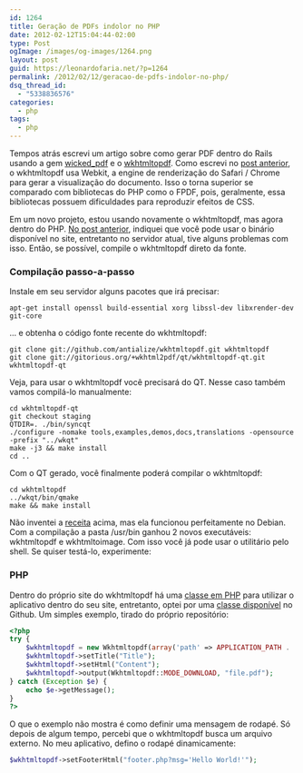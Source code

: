 ```yaml
---
id: 1264
title: Geração de PDFs indolor no PHP
date: 2012-02-12T15:04:44-02:00
type: Post
ogImage: /images/og-images/1264.png
layout: post
guid: https://leonardofaria.net/?p=1264
permalink: /2012/02/12/geracao-de-pdfs-indolor-no-php/
dsq_thread_id:
  - "5338836576"
categories:
  - php
tags:
  - php
---
```

Tempos atrás escrevi um artigo sobre como gerar PDF dentro do Rails usando a gem [wicked_pdf](https://github.com/mileszs/wicked_pdf) e o [wkhtmltopdf](http://code.google.com/p/wkhtmltopdf). Como escrevi no [post anterior](https://leonardofaria.net/2011/08/31/geracao-de-pdfs-indolor-no-rails-3/), o wkhtmltopdf usa Webkit, a engine de renderização do Safari / Chrome para gerar a visualização do documento. Isso o torna superior se comparado com bibliotecas do PHP como o FPDF, pois, geralmente, essa bibliotecas possuem dificuldades para reproduzir efeitos de CSS.

Em um novo projeto, estou usando novamente o wkhtmltopdf, mas agora dentro do PHP. [No post anterior](https://leonardofaria.net/2011/08/31/geracao-de-pdfs-indolor-no-rails-3/), indiquei que você pode usar o binário disponível no site, entretanto no servidor atual, tive alguns problemas com isso. Então, se possível, compile o wkhtmltopdf direto da fonte.

### Compilação passo-a-passo

Instale em seu servidor alguns pacotes que irá precisar:

```
apt-get install openssl build-essential xorg libssl-dev libxrender-dev git-core
```

&#8230; e obtenha o código fonte recente do wkhtmltopdf:

```
git clone git://github.com/antialize/wkhtmltopdf.git wkhtmltopdf
git clone git://gitorious.org/+wkhtml2pdf/qt/wkhtmltopdf-qt.git wkhtmltopdf-qt
```

Veja, para usar o wkhtmltopdf você precisará do QT. Nesse caso também vamos compilá-lo manualmente:

```
cd wkhtmltopdf-qt
git checkout staging
QTDIR=. ./bin/syncqt
./configure -nomake tools,examples,demos,docs,translations -opensource -prefix "../wkqt"
make -j3 && make install
cd ..
```

Com o QT gerado, você finalmente poderá compilar o wkhtmltopdf:

```
cd wkhtmltopdf
../wkqt/bin/qmake
make && make install
```

Não inventei a [receita](http://code.google.com/p/wkhtmltopdf/wiki/compilation) acima, mas ela funcionou perfeitamente no Debian. Com a compilação a pasta /usr/bin ganhou 2 novos executáveis: wkhtmltopdf e wkhtmltoimage. Com isso você já pode usar o utilitário pelo shell. Se quiser testá-lo, experimente:

### PHP

Dentro do próprio site do wkhtmltopdf há uma [classe em PHP](http://code.google.com/p/wkhtmltopdf/wiki/IntegrationWithPhp) para utilizar o aplicativo dentro do seu site, entretanto, optei por uma [classe disponível](https://github.com/aur1mas/Wkhtmltopdf) no Github. Um simples exemplo, tirado do próprio repositório:

```php
<?php
try {
	$wkhtmltopdf = new Wkhtmltopdf(array('path' => APPLICATION_PATH . '/../public/uploads/'));
	$wkhtmltopdf->setTitle("Title");
	$wkhtmltopdf->setHtml("Content");
	$wkhtmltopdf->output(Wkhtmltopdf::MODE_DOWNLOAD, "file.pdf");
} catch (Exception $e) {
	echo $e->getMessage();
}
?>
```

O que o exemplo não mostra é como definir uma mensagem de rodapé. Só depois de algum tempo, percebi que o wkhtmltopdf busca um arquivo externo. No meu aplicativo, defino o rodapé dinamicamente:

```php
$wkhtmltopdf->setFooterHtml("footer.php?msg='Hello World!'");
```
